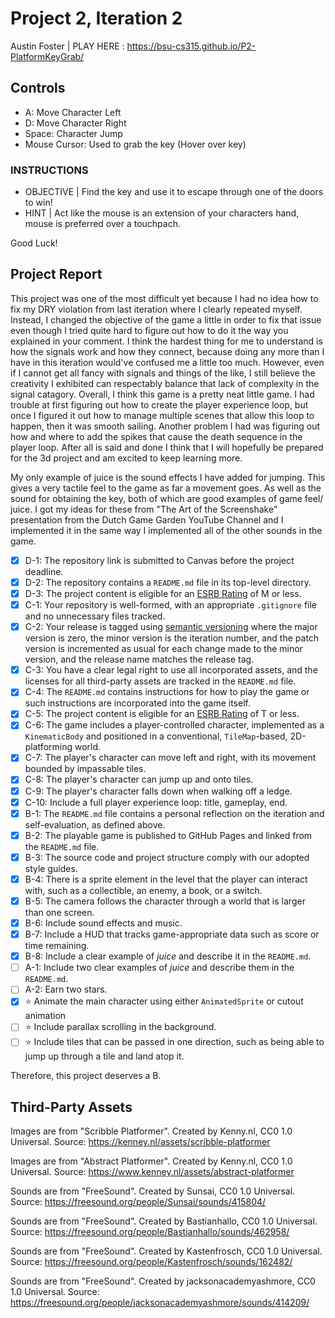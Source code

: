 # Project 2, Iteration 2
Austin Foster | PLAY HERE : https://bsu-cs315.github.io/P2-PlatformKeyGrab/

## Controls
* A: Move Character Left
* D: Move Character Right
* Space: Character Jump
* Mouse Cursor: Used to grab the key (Hover over key)

### INSTRUCTIONS
* OBJECTIVE | Find the key and use it to escape through one of the doors to win!
* HINT | Act like the mouse is an extension of your characters hand, mouse is preferred over a touchpach.

Good Luck!

## Project Report
This project was one of the most difficult yet because I had no idea how to fix my DRY violation from last iteration where I clearly repeated myself. Instead, I changed the objective of the game a little in order to fix that issue even though I tried quite hard to figure out how to do it the way you explained in your comment. I think the hardest thing for me to understand is how the signals work and how they connect, because doing any more than I have in this iteration would've confused me a little too much. However, even if I cannot get all fancy with signals and things of the like, I still believe the creativity I exhibited can respectably balance that lack of complexity in the signal catagory. Overall, I think this game is a pretty neat little game. I had trouble at first figuring out how to create the player experience loop, but once I figured it out how to manage multiple scenes that allow this loop to happen, then it was smooth sailing. Another problem I had was figuring out how and where to add the spikes that cause the death sequence in the player loop. After all is said and done I think that I will hopefully be prepared for the 3d project and am excited to keep learning more.

My only example of juice is the sound effects I have added for jumping. This gives a very tactile feel to the game as far a movement goes. As well as the sound for obtaining the key, both of which are good examples of game feel/ juice. I got my ideas for these from "The Art of the Screenshake" presentation from the Dutch Game Garden YouTube Channel and I implemented it in the same way I implemented all of the other sounds in the game.

- [X] D-1: The repository link is submitted to Canvas before the project deadline.
- [X] D-2: The repository contains a <code>README.md</code> file in its top-level directory.
- [X] D-3: The project content is eligible for an <a href="https://www.esrb.org/ratings-guide/">ESRB Rating</a> of M or less.
- [X] C-1: Your repository is well-formed, with an appropriate <code>.gitignore</code> file and no unnecessary files tracked.
- [X] C-2: Your release is tagged using <a href="https://semver.org/">semantic versioning</a> where the major version is zero, the minor version is the iteration number, and the patch version is incremented as usual for each change made to the minor version, and the release name matches the release tag.
- [X] C-3: You have a clear legal right to use all incorporated assets, and the licenses for all third-party assets are tracked in the <code>README.md</code> file.
- [X] C-4: The <code>README.md</code> contains instructions for how to play the game or such instructions are incorporated into the game itself.
- [X] C-5: The project content is eligible for an <a href="https://www.esrb.org/ratings-guide/">ESRB Rating</a> of T or less.
- [X] C-6: The game includes a player-controlled character, implemented as a <code>KinematicBody</code> and positioned in a conventional, <code>TileMap</code>-based, 2D-platforming world.
- [X] C-7: The player's character can move left and right, with its movement bounded by impassable tiles.
- [X] C-8: The player's character can jump up and onto tiles.
- [X] C-9: The player's character falls down when walking off a ledge.
- [X] C-10: Include a full player experience loop: title, gameplay, end.
- [X] B-1: The <code>README.md</code> file contains a personal reflection on the iteration and self-evaluation, as defined above.
- [X] B-2: The playable game is published to GitHub Pages and linked from the <code>README.md</code> file.
- [X] B-3: The source code and project structure comply with our adopted style guides.
- [X] B-4: There is a sprite element in the level that the player can interact with, such as a collectible, an enemy, a book, or a switch.
- [X] B-5: The camera follows the character through a world that is larger than one screen.
- [X] B-6: Include sound effects and music.
- [X] B-7: Include a HUD that tracks game-appropriate data such as score or time remaining.
- [X] B-8: Include a clear example of <em>juice</em> and describe it in the <code>README.md</code>.
- [ ] A-1: Include two clear examples of <em>juice</em> and describe them in the <code>README.md</code>.
- [ ] A-2: Earn two stars.
- [X] ⭐ Animate the main character using either <code>AnimatedSprite</code> or cutout animation
- [ ] ⭐ Include parallax scrolling in the background.
- [ ] ⭐ Include tiles that can be passed in one direction, such as being able to jump up through a tile and land atop it.

Therefore, this project deserves a B.

## Third-Party Assets
Images are from "Scribble Platformer". Created by Kenny.nl, CC0 1.0 Universal. 
Source: https://kenney.nl/assets/scribble-platformer

Images are from "Abstract Platformer". Created by Kenny.nl, CC0 1.0 Universal. 
Source: https://www.kenney.nl/assets/abstract-platformer

Sounds are from "FreeSound". Created by Sunsai, CC0 1.0 Universal. 
Source: https://freesound.org/people/Sunsai/sounds/415804/

Sounds are from "FreeSound". Created by Bastianhallo, CC0 1.0 Universal. 
Source: https://freesound.org/people/Bastianhallo/sounds/462958/

Sounds are from "FreeSound". Created by Kastenfrosch, CC0 1.0 Universal.
Source: https://freesound.org/people/Kastenfrosch/sounds/162482/

Sounds are from "FreeSound". Created by jacksonacademyashmore, CC0 1.0 Universal.
Source: https://freesound.org/people/jacksonacademyashmore/sounds/414209/